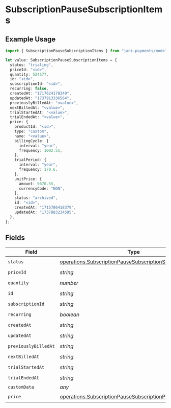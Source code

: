 # SubscriptionPauseSubscriptionItems

## Example Usage

```typescript
import { SubscriptionPauseSubscriptionItems } from "jani-payments/models/operations";

let value: SubscriptionPauseSubscriptionItems = {
  status: "trialing",
  priceId: "<id>",
  quantity: 524577,
  id: "<id>",
  subscriptionId: "<id>",
  recurring: false,
  createdAt: "1717624178349",
  updatedAt: "1737913336564",
  previouslyBilledAt: "<value>",
  nextBilledAt: "<value>",
  trialStartedAt: "<value>",
  trialEndedAt: "<value>",
  price: {
    productId: "<id>",
    type: "custom",
    name: "<value>",
    billingCycle: {
      interval: "year",
      frequency: 1002.51,
    },
    trialPeriod: {
      interval: "year",
      frequency: 170.6,
    },
    unitPrice: {
      amount: 9670.55,
      currencyCode: "NGN",
    },
    status: "archived",
    id: "<id>",
    createdAt: "1715786418379",
    updatedAt: "1737983234595",
  },
};
```

## Fields

| Field                                                                                                                                    | Type                                                                                                                                     | Required                                                                                                                                 | Description                                                                                                                              |
| ---------------------------------------------------------------------------------------------------------------------------------------- | ---------------------------------------------------------------------------------------------------------------------------------------- | ---------------------------------------------------------------------------------------------------------------------------------------- | ---------------------------------------------------------------------------------------------------------------------------------------- |
| `status`                                                                                                                                 | [operations.SubscriptionPauseSubscriptionSubscriptionStatus](../../models/operations/subscriptionpausesubscriptionsubscriptionstatus.md) | :heavy_check_mark:                                                                                                                       | N/A                                                                                                                                      |
| `priceId`                                                                                                                                | *string*                                                                                                                                 | :heavy_check_mark:                                                                                                                       | N/A                                                                                                                                      |
| `quantity`                                                                                                                               | *number*                                                                                                                                 | :heavy_check_mark:                                                                                                                       | N/A                                                                                                                                      |
| `id`                                                                                                                                     | *string*                                                                                                                                 | :heavy_check_mark:                                                                                                                       | N/A                                                                                                                                      |
| `subscriptionId`                                                                                                                         | *string*                                                                                                                                 | :heavy_check_mark:                                                                                                                       | N/A                                                                                                                                      |
| `recurring`                                                                                                                              | *boolean*                                                                                                                                | :heavy_check_mark:                                                                                                                       | N/A                                                                                                                                      |
| `createdAt`                                                                                                                              | *string*                                                                                                                                 | :heavy_check_mark:                                                                                                                       | N/A                                                                                                                                      |
| `updatedAt`                                                                                                                              | *string*                                                                                                                                 | :heavy_check_mark:                                                                                                                       | N/A                                                                                                                                      |
| `previouslyBilledAt`                                                                                                                     | *string*                                                                                                                                 | :heavy_check_mark:                                                                                                                       | N/A                                                                                                                                      |
| `nextBilledAt`                                                                                                                           | *string*                                                                                                                                 | :heavy_check_mark:                                                                                                                       | N/A                                                                                                                                      |
| `trialStartedAt`                                                                                                                         | *string*                                                                                                                                 | :heavy_check_mark:                                                                                                                       | N/A                                                                                                                                      |
| `trialEndedAt`                                                                                                                           | *string*                                                                                                                                 | :heavy_check_mark:                                                                                                                       | N/A                                                                                                                                      |
| `customData`                                                                                                                             | *any*                                                                                                                                    | :heavy_minus_sign:                                                                                                                       | N/A                                                                                                                                      |
| `price`                                                                                                                                  | [operations.SubscriptionPauseSubscriptionPrice](../../models/operations/subscriptionpausesubscriptionprice.md)                           | :heavy_check_mark:                                                                                                                       | N/A                                                                                                                                      |